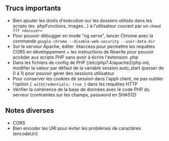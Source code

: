 ## Trucs importants

- Bien ajouter les droits d'exécution sur les dossiers utilisés dans les scripts (ex. phpFunctions, images...) à l'utilisateur courant par un `chmod 777 <dossier>`
- Pour pouvoir débugger en mode "ng serve", lancer Chrome avec la commande `google-chrome --disable-web-security --user-data-dir`
- Sur le serveur Apache, éditer .htaccess pour permettre les requêtes CORS en développement + les instructions de Rewrite pour pouvoir accéder aux scripts PHP sans avoir à écrire l'extension .php
- Dans les fichiers de config de PHP (/etc/php7.4/apache2/php.ini), modifier la valeur par défaut de la variable session.auto_start (passer de 0 à 1) pour pouvoir gérer des sessions utilisateur
- Pour conserver les cookies de session dans l'appli client, ne pas oublier l'option `{ withCredentials: true }` dans les requêtes HTTP
- Vérifier la cohérence de la base de données avec le code PHP du serveur (contraintes sur les champs, password en SHA512)

## Notes diverses

- CORS
- Bien encoder les URI pour éviter les problèmes de caractères (encodeUri)
